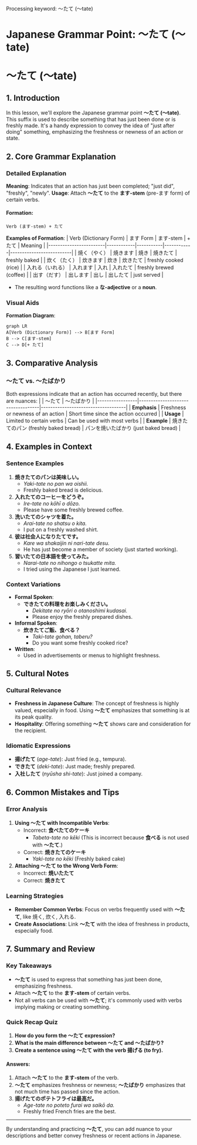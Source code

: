 Processing keyword: ～たて (～tate)
# Japanese Grammar Point: ～たて (～tate)
# ～たて (～tate)
## 1. Introduction
In this lesson, we'll explore the Japanese grammar point **～たて (～tate)**. This suffix is used to describe something that has just been done or is freshly made. It's a handy expression to convey the idea of "just after doing" something, emphasizing the freshness or newness of an action or state.
## 2. Core Grammar Explanation
### Detailed Explanation
**Meaning**: Indicates that an action has just been completed; "just did", "freshly", "newly".
**Usage**: Attach **～たて** to the **ます-stem** (pre-ます form) of certain verbs.
#### Formation:
```
Verb (ます-stem) + たて
```
**Examples of Formation**:
| Verb (Dictionary Form) | ます Form  | ます-stem | + たて     | Meaning                  |
|------------------------|------------|-----------|------------|--------------------------|
| 焼く（やく）             | 焼きます     | 焼き        | 焼きたて    | freshly baked            |
| 炊く（たく）             | 炊きます     | 炊き        | 炊きたて    | freshly cooked (rice)    |
| 入れる（いれる）         | 入れます     | 入れ        | 入れたて    | freshly brewed (coffee)  |
| 出す（だす）             | 出します     | 出し        | 出したて    | just served              |
- The resulting word functions like a **な-adjective** or a **noun**.
### Visual Aids
**Formation Diagram**:
```mermaid
graph LR
A[Verb (Dictionary Form)] --> B[ます Form]
B --> C[ます-stem]
C --> D[+ たて]
```
## 3. Comparative Analysis
### ～たて vs. ～たばかり
Both expressions indicate that an action has occurred recently, but there are nuances:
|                 | ～たて                             | ～たばかり                         |
|-----------------|-----------------------------------|------------------------------------|
| **Emphasis**      | Freshness or newness of an action | Short time since the action occurred |
| **Usage**         | Limited to certain verbs          | Can be used with most verbs          |
| **Example**       | 焼きたてのパン (freshly baked bread) | パンを焼いたばかり (just baked bread)   |
## 4. Examples in Context
### Sentence Examples
1. **焼きたてのパンは美味しい。**
   - *Yaki-tate no pan wa oishii.*
   - Freshly baked bread is delicious.
2. **入れたてのコーヒーをどうぞ。**
   - *Ire-tate no kōhī o dōzo.*
   - Please have some freshly brewed coffee.
3. **洗いたてのシャツを着た。**
   - *Arai-tate no shatsu o kita.*
   - I put on a freshly washed shirt.
4. **彼は社会人になりたてです。**
   - *Kare wa shakaijin ni nari-tate desu.*
   - He has just become a member of society (just started working).
5. **習いたての日本語を使ってみた。**
   - *Narai-tate no nihongo o tsukatte mita.*
   - I tried using the Japanese I just learned.
### Context Variations
- **Formal Spoken**:
  - **できたての料理をお楽しみください。**
    - *Dekitate no ryōri o otanoshimi kudasai.*
    - Please enjoy the freshly prepared dishes.
- **Informal Spoken**:
  - **炊きたてご飯、食べる？**
    - *Taki-tate gohan, taberu?*
    - Do you want some freshly cooked rice?
- **Written**:
  - Used in advertisements or menus to highlight freshness.
## 5. Cultural Notes
### Cultural Relevance
- **Freshness in Japanese Culture**: The concept of freshness is highly valued, especially in food. Using **～たて** emphasizes that something is at its peak quality.
- **Hospitality**: Offering something **～たて** shows care and consideration for the recipient.
### Idiomatic Expressions
- **揚げたて** (*age-tate*): Just fried (e.g., tempura).
- **できたて** (*deki-tate*): Just made; freshly prepared.
- **入社したて** (*nyūsha shi-tate*): Just joined a company.
## 6. Common Mistakes and Tips
### Error Analysis
1. **Using ～たて with Incompatible Verbs**:
   - Incorrect: **食べたてのケーキ**
     - *Tabeta-tate no kēki* (This is incorrect because **食べる** is not used with **～たて**.)
   - Correct: **焼きたてのケーキ**
     - *Yaki-tate no kēki* (Freshly baked cake)
2. **Attaching ～たて to the Wrong Verb Form**:
   - Incorrect: **焼いたたて**
   - Correct: **焼きたて**
### Learning Strategies
- **Remember Common Verbs**: Focus on verbs frequently used with **～たて**, like 焼く, 炊く, 入れる.
- **Create Associations**: Link **～たて** with the idea of freshness in products, especially food.
## 7. Summary and Review
### Key Takeaways
- **～たて** is used to express that something has just been done, emphasizing freshness.
- Attach **～たて** to the **ます-stem** of certain verbs.
- Not all verbs can be used with **～たて**; it's commonly used with verbs implying making or creating something.
### Quick Recap Quiz
1. **How do you form the ～たて expression?**
2. **What is the main difference between ～たて and ～たばかり?**
3. **Create a sentence using ～たて with the verb 揚げる (to fry).**
#### Answers:
1. Attach **～たて** to the **ます-stem** of the verb.
2. **～たて** emphasizes freshness or newness; **～たばかり** emphasizes that not much time has passed since the action.
3. **揚げたてのポテトフライは最高だ。**
   - *Age-tate no poteto furai wa saikō da.*
   - Freshly fried French fries are the best.

---
By understanding and practicing **～たて**, you can add nuance to your descriptions and better convey freshness or recent actions in Japanese.
